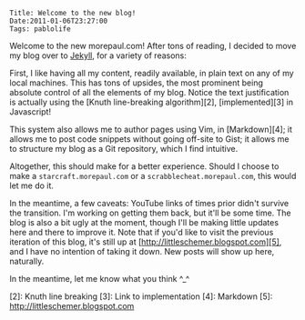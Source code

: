     Title: Welcome to the new blog!
    Date:2011-01-06T23:27:00
    Tags: pablolife

Welcome to the new morepaul.com!  After tons of reading, I decided to move
my blog over to [Jekyll][1], for a variety of reasons:

First, I like having all my content, readily available, in plain text on any 
of my local machines.  This has tons of upsides, the most prominent being
absolute control of all the elements of my blog.  Notice the text
justification is actually using the [Knuth line-breaking algorithm][2], 
[implemented][3] in Javascript!

This system also allows me to author pages using Vim, in [Markdown][4]; 
it allows me to post code snippets without going off-site to Gist; it
allows me to structure my blog as a Git repository, which I find intuitive.

Altogether, this should make for a better experience. Should I choose to 
make a ``starcraft.morepaul.com`` or a `scrabblecheat.morepaul.com`, this 
would let me do it.

In the meantime, a few caveats: YouTube links of times prior didn't
survive the transition. I'm working on getting them back, but it'll be some
time. The blog is also a bit ugly at the moment, though I'll be making 
little updates here and there to improve it.  Note that if you'd like to
visit the previous iteration of this blog, it's still up at 
[http://littleschemer.blogspot.com][5], and I have no intention of taking it
down.  New posts will show up here, naturally.

In the meantime, let me know what you think ^_^

  [1]: Jekyll
  [2]: Knuth line breaking
  [3]: Link to implementation
  [4]: Markdown
  [5]: http://littleschemer.blogspot.com
